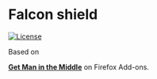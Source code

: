# Falcon shield 

[![License](https://img.shields.io/badge/License-GPLv3-blue.svg)](LICENSE)

Based on 

**[Get Man in the Middle](https://addons.mozilla.org/en-US/firefox/addon/man-in-the-middle/)** on Firefox Add-ons.  
